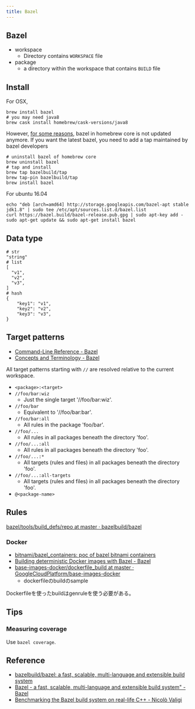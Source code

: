 ```yaml
---
title: Bazel
---
```


## Bazel

* workspace
    * Directory contains `WORKSPACE` file
* package
    * a directory within the workspace that contains `BUILD` file

## Install
For OSX, 

```
brew install bazel
# you may need java8
brew cask install homebrew/cask-versions/java8
```

However, [for some reasons](https://blog.bazel.build/2018/08/22/bazel-homebrew.html), bazel in homebrew core is not updated anymore.
If you want the latest bazel, you need to add a tap maintained by bazel developers

```
# uninstall bazel of homebrew core
brew uninstall bazel
# tap and install
brew tap bazelbuild/tap
brew tap-pin bazelbuild/tap
brew install bazel
```

For ubuntu 16.04

```
echo "deb [arch=amd64] http://storage.googleapis.com/bazel-apt stable jdk1.8" | sudo tee /etc/apt/sources.list.d/bazel.list
curl https://bazel.build/bazel-release.pub.gpg | sudo apt-key add -
sudo apt-get update && sudo apt-get install bazel
```

## Data type

```
# str
"string"
# list
[
  "v1",
  "v2",
  "v3",
]
# hash
{
    "key1": "v1",
    "key2": "v2",
    "key3": "v3",
}
```

## Target patterns
* [Command\-Line Reference \- Bazel](https://docs.bazel.build/versions/master/command-line-reference.html#target-pattern-syntax)
* [Concepts and Terminology \- Bazel](https://docs.bazel.build/versions/master/build-ref.html#name)

All target patterns starting with `//` are resolved relative to the current workspace.

* `<package>:<target>`
* `//foo/bar:wiz`
    * Just the single target '//foo/bar:wiz'.
* `//foo/bar`
    * Equivalent to '//foo/bar:bar'.
* `//foo/bar:all`
    * All rules in the package 'foo/bar'.
* `//foo/...`
    * All rules in all packages beneath the directory 'foo'.
* `//foo/...:all`
    * All rules in all packages beneath the directory 'foo'.
* `//foo/...:*`
    * All targets (rules and files) in all packages beneath the directory 'foo'.
* `//foo/...:all-targets`
    * All targets (rules and files) in all packages beneath the directory 'foo'.
* `@<package-name>`

## Rules
[bazel/tools/build\_defs/repo at master · bazelbuild/bazel](https://github.com/bazelbuild/bazel/tree/master/tools/build_defs/repo)


### Docker
* [bitnami/bazel_containers: poc of bazel bitnami containers](https://github.com/bitnami/bazel_containers)
* [Building deterministic Docker images with Bazel - Bazel](https://blog.bazel.build/2015/07/28/docker_build.html)
* [base-images-docker/dockerfile_build at master · GoogleCloudPlatform/base-images-docker](https://github.com/GoogleCloudPlatform/base-images-docker/tree/master/dockerfile_build)
    * dockerfileのbuildのsample

Dockerfileを使ったbuildはgenruleを使う必要がある。


## Tips

### Measuring coverage
Use `bazel coverage`.

## Reference
* [bazelbuild/bazel: a fast, scalable, multi-language and extensible build system](https://github.com/bazelbuild/bazel)
* [Bazel - a fast, scalable, multi-language and extensible build system" - Bazel](https://bazel.build/)
* [Benchmarking the Bazel build system on real-life C++ - Nicolò Valigi](https://nicolovaligi.com/benchmark-bazel-build-cpp.html)

